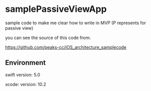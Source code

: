 # samplePassiveViewApp

sample code to make me clear how to write in MVP (P represents for passive view)

you can see the source of this code from: 

https://github.com/peaks-cc/iOS_architecture_samplecode

## Environment

swift version: 5.0

xcode: version: 10.2

